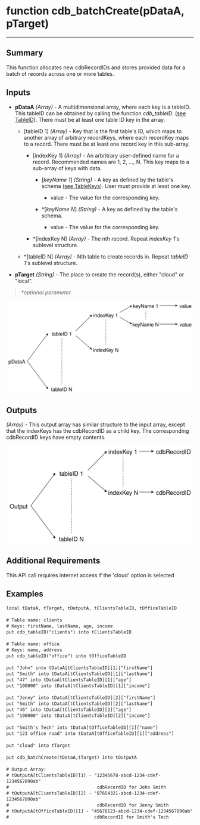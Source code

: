 # function cdb_batchCreate(pDataA, pTarget)
---
## Summary
This function allocates new cdbRecordIDs and stores provided data for a batch of records across one or more tables.

## Inputs
* **pDataA** *(Array)* - A multidimensional array, where each key is a tableID. This tableID can be obtained by calling the function *cdb_tableID*. ([see TableID](TableID.md)). There must be at least one table ID key in the array.
	
	* [tableID 1] *(Array)* - Key that is the first table's ID, which maps to another array of arbitrary recordKeys, where each recordKey maps to a record. There must be at least one record key in this sub-array.
		
		* [indexKey 1] *(Array)* - An arbritrary user-defined name for a record. Recommended names are 1, 2, ..., N. This key maps to a sub-array of keys with data.
    		* [*keyName 1*] *(String)* - A key as defined by the table's schema ([see TableKeys](./TableKeys.md)). User must provide at least one key.
				* value - The value for the corresponding key.
    			
    		* \*[*keyName N*] *(String)* - A key as defined by the table's schema.
    			* value - The value for the corresponding key.
    		
    	* \*[indexKey N] *(Array)* - The nth record. Repeat *indexKey 1*'s sublevel structure.
    * \*[tableID N] *(Array)* - Nth table to create records in. Repeat *tableID 1*'s sublevel structure.

* **pTarget** *(String)* - The place to create the record(s), either "cloud" or "local".

> _*optional parameter._

![BatchCreate input diagram](images/BatchCreateInput.svg)
## Outputs
*(Array)* - This output array has similar structure to the input array, except that the indexKeys has the cdbRecordID as a child key. The corresponding cdbRecordID keys have empty contents.

![BatchCreate output diagram](images/BatchCreateOutput.svg)
## Additional Requirements
This API call requires internet access if the 'cloud' option is selected

## Examples
```livecodeserver
local tDataA, tTarget, tOutputA, tClientsTableID, tOfficeTableID
     
# Table name: clients
# Keys: firstName, lastName, age, income
put cdb_tableID("clients") into tClientsTableID

# Table name: office
# Keys: name, address
put cdb_tableID("office") into tOfficeTableID

put "John" into tDataA[tClientsTableID][1]["firstName"]
put "Smith" into tDataA[tClientsTableID][1]["lastName"]
put "47" into tDataA[tClientsTableID][1]["age"]
put "100000" into tDataA[tClientsTableID][1]["income"]

put "Jenny" into tDataA[tClientsTableID][2]["firstName"]
put "Smith" into tDataA[tClientsTableID][2]["lastName"]
put "46" into tDataA[tClientsTableID][2]["age"]
put "100000" into tDataA[tClientsTableID][2]["income"]

put "Smith's Tech" into tDataA[tOfficeTableID][1]["name"]
put "123 office road" into tDataA[tOfficeTableID][1]["address"]

put "cloud" into tTarget

put cdb_batchCreate(tDataA,tTarget) into tOutputA

# Output Array: 
# tOutputA[tClientsTableID][1] - "12345678-abcd-1234-cdef-1234567890ab"
#                                 cdbRecordID for John Smith
# tOutputA[tClientsTableID][2] - "87654321-abcd-1234-cdef-1234567890ab"
#                                 cdbRecordID for Jenny Smith
# tOutputA[tOfficeTableID][1] - "45678123-abcd-1234-cdef-1234567890ab"
#                                cdbRecordID for Smith's Tech
```